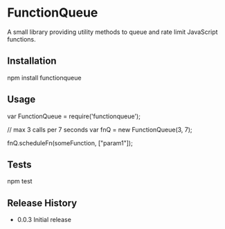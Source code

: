 FunctionQueue
=========

A small library providing utility methods to queue and rate limit JavaScript functions.

## Installation

  npm install functionqueue

## Usage

  var FunctionQueue = require('functionqueue');

  // max 3 calls per 7 seconds
  var fnQ = new FunctionQueue(3, 7);

  fnQ.scheduleFn(someFunction, ["param1"]);

## Tests

  npm test


## Release History

* 0.0.3 Initial release
